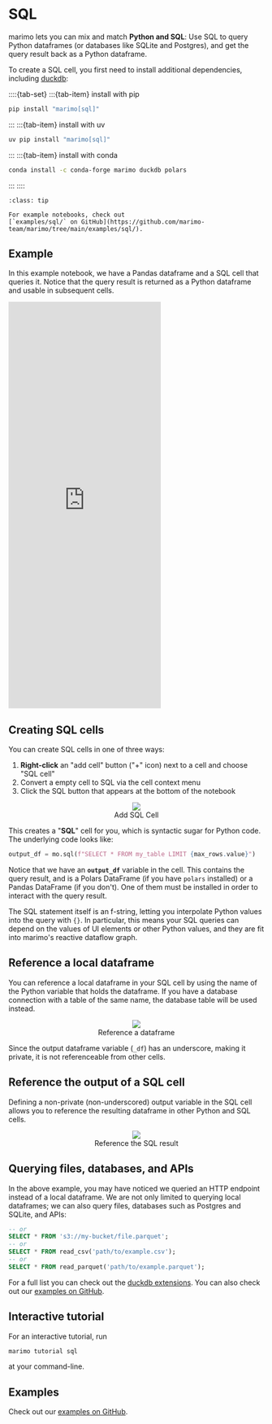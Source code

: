 # SQL

marimo lets you can mix and match **Python and SQL**: Use SQL to query
Python dataframes (or databases like SQLite and Postgres), and get
the query result back as a Python dataframe.

To create a SQL cell, you first need to install additional dependencies,
including [duckdb](https://duckdb.org/):

::::{tab-set}
:::{tab-item} install with pip

```bash
pip install "marimo[sql]"
```

:::
:::{tab-item} install with uv

```bash
uv pip install "marimo[sql]"
```

:::
:::{tab-item} install with conda

```bash
conda install -c conda-forge marimo duckdb polars
```

:::
::::

```{admonition} Examples
:class: tip

For example notebooks, check out
[`examples/sql/` on GitHub](https://github.com/marimo-team/marimo/tree/main/examples/sql/).
```

## Example

In this example notebook, we have a Pandas dataframe and a SQL cell
that queries it. Notice that the query result is returned as a Python
dataframe and usable in subsequent cells.

<iframe src="https://marimo.app/l/38dxkd?embed=true" class="demo xlarge" height="800px" frameBorder="0"> </iframe>

## Creating SQL cells

You can create SQL cells in one of three ways:

1. **Right-click** an "add cell" button ("+" icon) next to a cell and choose "SQL cell"
2. Convert a empty cell to SQL via the cell
   context menu
3. Click the SQL button that appears at the bottom of the notebook

<div align="center">
  <figure>
    <img src="/_static/docs-sql-cell.png"/>
    <figcaption>Add SQL Cell</figcaption>
  </figure>
</div>

This creates a "**SQL**" cell for you, which is syntactic sugar for Python code.
The underlying code looks like:

```python
output_df = mo.sql(f"SELECT * FROM my_table LIMIT {max_rows.value}")
```

Notice that we have an **`output_df`** variable in the cell. This contains
the query result, and is a Polars DataFrame (if you have `polars` installed) or
a Pandas DataFrame (if you don't). One of them must be installed in order to
interact with the query result.

The SQL statement itself is an f-string, letting you
interpolate Python values into the query with `{}`. In particular, this means
your SQL queries can depend on the values of UI elements or other Python values,
and they are fit into marimo's reactive dataflow graph.

## Reference a local dataframe

You can reference a local dataframe in your SQL cell by using the name of the
Python variable that holds the dataframe. If you have a database connection
with a table of the same name, the database table will be used instead.

<div align="center">
  <figure>
    <img src="/_static/docs-sql-df.png"/>
    <figcaption>Reference a dataframe</figcaption>
  </figure>
</div>

Since the output dataframe variable (`_df`) has an underscore, making it private, it is not referenceable from other cells.

## Reference the output of a SQL cell

Defining a non-private (non-underscored) output variable in the SQL cell allows you to reference the resulting dataframe in other Python and SQL cells.

<div align="center">
  <figure>
    <img src="/_static/docs-sql-http.png"/>
    <figcaption>Reference the SQL result</figcaption>
  </figure>
</div>

## Querying files, databases, and APIs

In the above example, you may have noticed we queried an HTTP endpoint instead
of a local dataframe. We are not only limited to querying local dataframes; we
can also query files, databases such as Postgres and SQLite, and APIs:

```sql
-- or
SELECT * FROM 's3://my-bucket/file.parquet';
-- or
SELECT * FROM read_csv('path/to/example.csv');
-- or
SELECT * FROM read_parquet('path/to/example.parquet');
```

For a full list you can check out the [duckdb extensions](https://duckdb.org/docs/extensions/overview).
You can also check out our [examples on GitHub](https://github.com/marimo-team/marimo/tree/main/examples/sql).

## Interactive tutorial

For an interactive tutorial, run

```bash
marimo tutorial sql
```

at your command-line.

## Examples

Check out our [examples on GitHub](https://github.com/marimo-team/marimo/tree/main/examples/sql).

